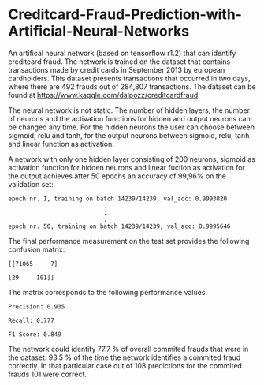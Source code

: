 # Creditcard-Fraud-Prediction-with-Artificial-Neural-Networks

An artifical neural network (based on tensorflow r1.2) that can identify creditcard fraud. The network is trained on the dataset that contains transactions made by credit cards in September 2013 by european cardholders. This dataset presents transactions that occurred in two days, where there are 492 frauds out of 284,807 transactions. The dataset can be found at https://www.kaggle.com/dalpozz/creditcardfraud.

The neural network is not static. The number of hidden layers, the number of neurons and the activation functions for hidden and output neurons can be changed any time. For the hidden neurons the user can choose between sigmoid, relu and tanh, for the output neurons between sigmoid, relu, tanh and linear function as activation.

A network with only one hidden layer consisting of 200 neurons, sigmoid as activation function for hidden neurons and linear fuction as activation for the output achieves after 50 epochs an accuracy of 99,96% on the validation set:


    epoch nr. 1, training on batch 14239/14239, val_acc: 0.9993820
                               .
                               .
                               .
    epoch nr. 50, training on batch 14239/14239, val_acc: 0.9995646



The final performance measurement on the test set provides the following confusion matrix:

    [[71065     7]

    [29     101]]

The matrix corresponds to the following performance values:

    Precision: 0.935

    Recall: 0.777

    F1 Score: 0.849
 
The network could identify 77.7 % of overall commited frauds that were in the dataset.
93.5 % of the time the network identifies a commited fraud correctly. In that particular case out of 108 predictions for the commited frauds 101 were correct.
